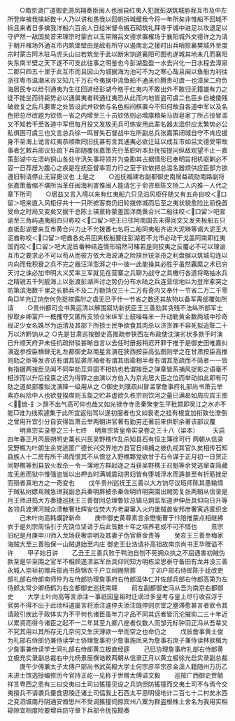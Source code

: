 <!-- { "loadSidebar": true } -->
　　○南京湖广道御史游凤翔奏臣闽人也闽自红夷入犯就彭湖筑城胁我互市及中左所登岸被我擒斩数十人乃以讲和愚我以回帆拆城缓我今将一年所矣非惟船不回城不拆且来者日多擒我洋船六百余人日给米督令搬石砌筑礼拜寺于城中进足以攻退足以守俨然一敌国矣昔宋理宗时蒙古以玉带赂吕文德求置榷场于襄阳城外文德许之为请于朝开榷场外通互市内筑堡壁由是敌有所守以遏南北之援时出兵哨掠襄樊城外至度宗时蒙古阿木驻马虎头山曰若筑垒于此以断宋饷道襄阳可图也遂城其地未几而襄阳失东南半壁之天下遂不可支此往事之明鉴也今彭湖盈盈一水去兴化一日水程去漳泉二郡只四五十里于此互市而且因山为城据海为池可不为之寒心哉且闽以鱼船为利往浙往粤市温潮米谷又知几千万石今夷据中流鱼船不通米价腾贵可虞一也漳泉二府负海居民专以给引通夷为生往回道经彭湖今格于红夷内不敢出外不敢归无籍雄有力之徒不能坐而待毙势必以通属夷者转通红夷恐从此而内地皆盗可虞二也臣乡自被倭残破收复之后凡要害之处皆设武弁钦依与名色相间棋置今不知何故自各道中军以及名色把总尽改题为钦依一省之内增至三十员钦依则必增廪粮柴马舆皂家丁所占役冒滥又不知若干至各道中军但每月投文发放无兵可练安用此辈名器太滥供应太繁势必公私俱困可虞三也又言总兵徐一鸣冒矢石督战中左所副总兵张嘉策闭城自守不肯应援身不至海上诡言红夷恭顺欺罔旧抚甚有言其通夷必欲迁延以成互市如吕文德受带故事者乞敕兵部议处疏下兵部随覆张嘉策先行革职听本处抚按提问纵敌观望不止一嘉策彭湖中左浯屿铜山各处守汛失事将领并为查勘其占据情形已奉明旨相机驱剿必不容一日荐居为腹心之疾是在抚臣督率而力行之至于钦依把总滥名器烦供应臣部方欲遵旧制请停止无容更议也  上是之
　　○巡抚福建右副都御史南居益疏劾南路副将张嘉策蓄缩不堪所当革任闽海利害惟闽人能请乞于俞咨皋陈文扬二人内推一人代之章下所司
　　○居益又言入境以来有红夷船六只见泊风柜仔随又有五舟自咬＜口留＞吧来直入风柜仔共十一只所掳客商仍旧轮拨修城而后至之夷状貌愈险比前俛首受命之时局又变矣又据千总陈士瑛禀称蒙差国洋商黄合兴二船往咬＜口留＞吧宣谕至三角屿遇夷船四只称咬＜口留＞吧王已往阿南国去未得回文又发夹板船五只直抵彭湖要来互市黄合兴力止不允拨番七名将二船同夷船齐进大泥瑛等谒大泥王大泥酋称咬＜口留＞吧酋各处吊回夹板船要往彭湖若不允市必动干戈盖阿南即红夷国而咬＜口留＞吧大泥皆番种结连情形昭然可睹若是则狡夷之反覆必不可以理谕互市之要求必不可以苟从而彼方依大海波涛之险挟巨铳坚舟之利盘据以筑城勾连以内向而我积衰之兵不完之器汪洋澎湃之中一彼一此能操其必胜乎虽然覊縻之术已穷天讨之诛必加申明大义奖率三军就见在营寨之兵聊为战守之具檄行各道将略抽水兵之精锐五千列舰海上以张渡彭湖声讨之势仍分布水陆之兵连营信地以为登岸豖突之防第滨海数千里之长额兵不及二万额饷仅三十二万有奇内又奉什一节省二万二千零角□羊充辽饷奈何免捉襟露肘之虞无已于什一节省之数还其故物以备军需部覆如所请
　　○贵州都司佥书黄运清以解围叙功新抚臣王三善劾其贪残不法纵所部军士摉取乡绅富户一概攫夺又匿所支领仓米纵军士鼓噪每米一升动勒黄金数两城中珍奇叚疋少女名姝尽为运清及其部下所掠士民争欲食其肉杀以济贪罪不容死拟追赃二十万以济黔饷从之
○先是甘肃巡按御史高推疏参狭西左布政使沈演劣状多款于时演已升顺天府尹未任抗疏辩驳甚晰自言以去任时册报稍迟开罪于推于是御史田唯嘉纠演返参按臣横肆无礼左都御史赵南星言演在狭西按臣高弘图则举之在甘肃按臣高推则劾之臣等发咨访有谓其狐裘羔袖者有谓其瑕瑜相半者有谓其宽疏而不简者一一皆有指据两按臣见闻不同举劾互异固不相妨也若谓按臣之弹章皆系捕风捉影之语毫不相涉而以升后投禀之迟为得罪之由演以方伯入为京兆居大臣之位而举动如此即有可劾之道矣部覆拟沈演降一级用从之
○御史刘璞疏纠冒滥掌詹事府礼部尚书萧云举素亦纠拾中人也欲登揆席则玉盌之贮非虚欲久秩宗则饮河之量已满曷如周应宾王图＜锍-釒＞辞不出气高可仰也哉又如光禄寺寺丞秦聚奎生平秕颣即吴江之水亦不能□谁为线索遽集于此所宜返俗驾以遂初服者也又如衰老之挂有根宜加衔致仕潦倒之曾用升宜引分自安得旨萧云举两朝讲官著有勤劳还著前来供职余著该部议覆
　　明熹宗实录卷之三十七终
　明熹宗哲皇帝实录卷之三十八（梁本）
　　天启四年春正月丙辰朔明史藁长兴民吴野樵作乱杀知县石有恒主簿徐可行  两朝从信录吴野樵为叶朗生余党逃匿广德长兴交界地方县官日缉捕之彼仇视其官久矣相传石知县族人十二房有所干谒而恨其不从恨忿入野樵夥党欲甘于石令谋于正月初一日贺正同野樵等到县放火戕杀一令一簿地方群起逐之当获吴野樵王召魁等余党逃窜查简藏库无恙而狱中惟强盗皆以出柙去时满城震动男妇皆有堕城浮水而遁甚至有折筋挫足而殒者真地方之一奇变也
　　戊午贵州巡抚王三善以大方饷尽议班师陈其愚输情于贼私树嫖焉贼急进我副总兵秦明屏被杀秦佐明祚明突围出贼势复张两朝从信录是月王师进捣大方奏捷巡抚王三善督同总理鲁钦总镇马炯监军道尹伸岳具仰向日升等各领兵渡渭河贼众溃散奢社辉安位焚大方老巢窜入火灼堡贼首安邦彦奢寅逃匿织金
　　己未叶向高韩爌辞新命
　　庚申御史黄尊素言余懋衡曹于忭陪推蒙点相继拂衣于是刘宗周恬引于先饶位坚请于后此皆数十年之培养老成不可不惜也
　　熹宗旧纪是月庚申川师入龙场获奢崇明及其妻子伪官蔡金贵等
　　癸亥王三善至梅家海贼大至三善独保一山贼退始至内庄  御史王业浩请补高祖故南京尚书王华赠谥不许
　　甲子始日讲
　　乙丑王三善兵败于鸭池自刎不死拥众执之不屈遇害初贼伪款至是毕至围之官军不相顾遂溃监军岳具仰同知方明栋梁思泰守备田有龙并没三善永城人崇祯初赠兵部尚书荫锦衣千户立祠赐祭葬
　　丁卯户部右侍郎陈于廷改吏部礼部右侍郎南师仲为左侍郎协理詹事府右侍郎温体仁并佐部兵部右侍郎高第为左侍郎太常少卿杨鹤为右佥都御史巡抚南赣
　　前左副都御史冯从吾为南京右都御史
　　大学士叶向高等言添注一事祇因皇祖时迁谪过多皇考与皇上尽行收召浮于官势不得不出于此顷科道屡言将添注遽停夫添注既停则京堂之壅滞愈甚言者欲令其请政引疾此于政体实为不平何也诸臣虽年力才品不同其远者皆沉沦摧抑二三十年近以累资而得今诸臣之起不一二年其至九卿八座者仅数人而邹元标钟羽正冯从吾辈又不究其用以其所存无几奈何又生厌薄欲一举而空之也命仍之
　　戊辰詹事黄士俊为礼部右侍郎仍兼侍读学士协理詹事府少詹事施凤来为詹事右庶子兼侍读林欲楫为少詹事兼侍读学士同礼部右侍郎黄立极直经筵
　　己巳协理詹事府礼部右侍郎黄立极充实录副总裁右中允杨景辰撰诰敕两朝从信录正月以黄立极徐光启实录副总裁
　　庚午少傅兼太子太傅户部尚书武英殿大学士何宗彦卒宗彦金溪人籍随州万历乙未进士馆选授编修历今官持正屹一见称于世赠太傅谥文毅
　　巡按广西御史贾毓祥言粤西之患有三曰交夷曰土司曰猺獞见设之兵饷但防猺獞而交夷土司不与焉今交夷擅兵不请袭兵蚕食思陵迁诸土司偪我上石西太平思明侵地计二百七十二村矣水西之变泗城南丹阴通安酋思州不受调猺獞伺掠宾州八寨为群盗根株土舍名为我用实相窥隙宜相度险要增兵防守章下兵部令抚按勘奏
